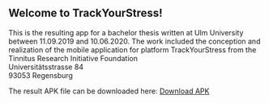 <h2>Welcome to TrackYourStress!</h2>
<p>This is the resulting app for a bachelor thesis written at Ulm University 
between 11.09.2019 and 10.06.2020. The work included the conception and realization 
of the mobile application for platform TrackYourStress from the <br>Tinnitus Research Initiative
Foundation <br>
Universitätsstrasse 84<br>
93053 Regensburg<br> </p>
<p>The result APK file can be downloaded here: <a href="https://gitlab.com/JuliaAbramenko/bachelor-thesis---trackyourstress/-/blob/master/app/build/outputs/apk/release/TrackYourStress_App.apk">Download APK</a> </p>